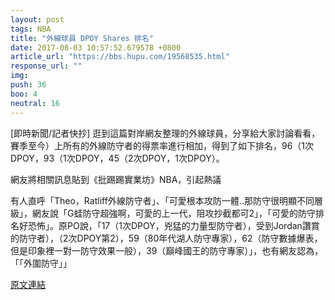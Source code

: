 ```yaml
---
layout: post
tags: NBA
title: "外線球員 DPOY Shares 排名"
date: 2017-08-03 10:57:52.679578 +0800
article_url: "https://bbs.hupu.com/19568535.html"
response_url: ""
img: 
push: 36
boo: 4
neutral: 16
---
```


[即時新聞/記者快抄] 逛到這篇對岸網友整理的外線球員，分享給大家討論看看，賽季至今）上所有的外線防守者的得票率進行相加，得到了如下排名，96（1次DPOY，93（1次DPOY，45（2次DPOY，1次DPOY）。

網友將相關訊息貼到《批踢踢實業坊》NBA，引起熱議

有人直呼「Theo，Ratliff外線防守者」、「可愛根本攻防一體..那防守很明顯不同層級」，網友說「G蛙防守超強啊，可愛的上一代，阻攻抄截都可2」，「可愛的防守排名好恐怖」。原PO說，「17（1次DPOY，兇猛的力量型防守者），受到Jordan讚賞的防守者），（2次DPOY第2），59（80年代湖人防守專家），62（防守數據爆表，但是印象裡一對一防守效果一般），39（巔峰國王的防守專家）」，也有網友認為，「「外圍防守」」

<a href = "https://www.ptt.cc/bbs/NBA/M.1501035045.A.937.html">原文連結</a>

